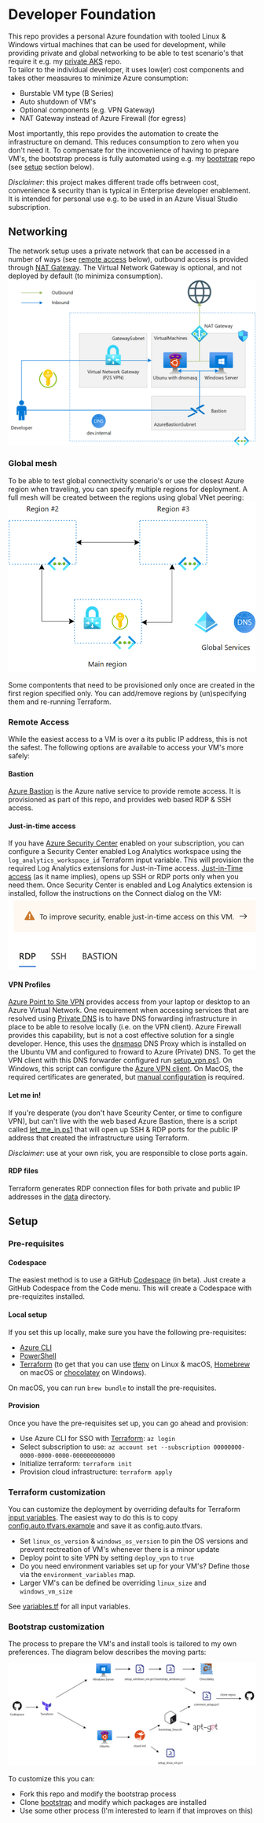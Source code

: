 # Developer Foundation
This repo provides a personal Azure foundation with tooled Linux & Windows virtual machines that can be used for development, while providing private and global networking to be able to test scenario's that require it e.g. my [private AKS](https://github.com/geekzter/azure-aks) repo.   
To tailor to the individual developer, it uses low(er) cost components and takes other measaures to minimize Azure consumption:
- Burstable VM type (B Series)
- Auto shutdown of VM's
- Optional components (e.g. VPN Gateway)
- NAT Gateway instead of Azure Firewall (for egress)

Most importantly, this repo provides the automation to create the infrastructure on demand. This reduces consumption to zero when you don't need it. To compensate for the incovenience of having to prepare VM's, the bootstrap process is fully automated using e.g. my [bootstrap](https://github.com/geekzter/bootstrap-os) repo (see [setup](#automation) section below).

_Disclaimer_: this project makes different trade offs betrween cost, convenience & security than is typical in Enterprise developer enablement. It is intended for personal use e.g. to be used in an Azure Visual Studio subscription.

## Networking 
The network setup uses a private network that can be accessed in a number of ways (see [remote access](#remote-access) below), outbound access is provided through [NAT Gateway](https://docs.microsoft.com/en-us/azure/virtual-network/nat-overview). The Virtual Network Gateway is optional, and not deployed by default (to minimiza consumption).
![alt text](visuals/region.png "Region network")

### Global mesh
To be able to test global connectivity scenario's or use the closest Azure region when traveling, you can specify multiple regions for deployment. A full mesh will be created between the regions using global VNet peering:
![alt text](visuals/global.png "Global mesh")

Some compontents that need to be provisioned only once are created in the first region specified only. You can add/remove regions by (un)specifying them and re-running Terraform.

### Remote Access
While the easiest access to a VM is over a its public IP address, this is not the safest. The following options are available to access your VM's more safely:

#### Bastion
[Azure Bastion](https://azure.microsoft.com/en-us/services/azure-bastion/) is the Azure native service to provide remote access. It is provisioned as part of this repo, and provides web based RDP & SSH access.
#### Just-in-time access
If you have [Azure Security Center](https://azure.microsoft.com/en-us/services/security-center/) enabled on your subscription, you can configure a Security Center enabled Log Analytics workspace using the `log_analytics_workspace_id` Terraform input variable. This will provision the required Log Analytics extensions for Just-in-Time access. [Just-in-Time access](https://docs.microsoft.com/en-us/azure/security-center/security-center-just-in-time) (as it name implies), opens up SSH or RDP ports only when you need them. Once Security Center is enabled and Log Analytics extension is installed, follow the instructions on the Connect dialog on the VM:
![alt text](visuals/asc-jit.png "Just-in-Time access prompt")
#### VPN Profiles
[Azure Point to Site VPN](https://docs.microsoft.com/en-us/azure/vpn-gateway/point-to-site-about) provides access from your laptop or desktop to an Azure Virtual Network. One requirement when accessing services that are resolved using [Private DNS](https://docs.microsoft.com/en-us/azure/dns/private-dns-overview) is to have DNS forwarding infrastructure in place to be able to resolve locally (i.e. on the VPN client). Azure Firewall provides this capability, but is not a cost effective solution for a single developer. Hence, this uses the [dnsmasq](http://www.thekelleys.org.uk/dnsmasq/doc.html) DNS Proxy which is installed on the Ubuntu VM and configured to froward to Azure (Private) DNS.
To get the VPN client with this DNS forwarder configured run [setup_vpn.ps1](scripts/setup_vpn.ps1). On Windows, this script can configure the [Azure VPN client](https://www.microsoft.com/en-us/p/azure-vpn-client/9np355qt2sqb?activetab=pivot:overviewtab). On MacOS, the required certificates are generated, but [manual configuration](https://docs.microsoft.com/en-us/azure/vpn-gateway/point-to-site-vpn-client-configuration-azure-cert#installmac) is required.

#### Let me in!
If you're desperate (you don't have Sceurity Center, or time to configure VPN), but can't live with the web based Azure Bastion, there is a script called [let_me_in.ps1](scripts/let_me_in.ps1) that will open up SSH & RDP ports for the public IP address that created the infrastructure using Terraform.

_Disclaimer_: use at your own risk, you are responsible to close ports again.

#### RDP files
Terraform generates RDP connection files for both private and public IP addresses in the [data](data/) directory.

## Setup

### Pre-requisites
#### Codespace
The easiest method is to use a GitHub [Codespace](https://github.com/features/codespaces) (in beta). Just create a GitHub Codespace from the Code menu. This will create a Codespace with pre-requizites installed. 
#### Local setup
If you set this up locally, make sure you have the following pre-requisites:
- [Azure CLI](http://aka.ms/azure-cli)
- [PowerShell](https://github.com/PowerShell/PowerShell#get-powershell)
- [Terraform](https://www.terraform.io/downloads.html) (to get that you can use [tfenv](https://github.com/tfutils/tfenv) on Linux & macOS, [Homebrew](https://github.com/hashicorp/homebrew-tap) on macOS or [chocolatey](https://chocolatey.org/packages/terraform) on Windows).

On macOS, you can run `brew bundle` to install the pre-requisites.
#### Provision
Once you have the pre-requisites set up, you can go ahead and provision:
- Use Azure CLI for SSO with [Terraform](https://registry.terraform.io/providers/hashicorp/azurerm/latest/docs/guides/azure_cli): `az login`
- Select subscription to use: `az account set --subscription 00000000-0000-0000-0000-000000000000`
- Initialize terraform: `terraform init`
- Provision cloud infrastructure: `terraform apply`

### Terraform customization
You can customize the deployment by overriding defaults for Terraform [input variables](https://www.terraform.io/docs/configuration/variables.html). The easiest way to do this is to copy [config.auto.tfvars.example](./terraform/config.auto.tfvars.example) and save it as config.auto.tfvars.
- Set `linux_os_version` & `windows_os_version` to pin the OS versions and prevent rectreation of VM's whenever there is a minor update
- Deploy point to site VPN by setting `deploy_vpn` to `true`
- Do you need environment variables set up for your VM's? Define those via the `environment_variables` map.
- Larger VM's can be defined be overriding `linux_size` and `windows_vm_size`

See [variables.tf](./terraform/variables.tf) for all input variables.

### Bootstrap customization
The process to prepare the VM's and install tools is tailored to my own preferences. The diagram below describes the moving parts:

![alt text](visuals/bootstrap.png "Bootstrap process")

To customize this you can:
- Fork this repo and modify the bootstrap process
- Clone [bootstrap](https://github.com/geekzter/bootstrap-os) and modify which packages are installed
- Use some other process (I'm interested to learn if that improves on this)